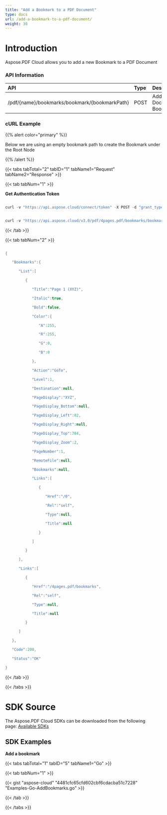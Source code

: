 ```yaml
---
title: "Add a Bookmark to a PDF Document"
type: docs
url: /add-a-bookmark-to-a-pdf-document/
weight: 30
---
```


# **Introduction**
Aspose.PDF Cloud allows you to add a new Bookmark to a PDF Document
### **API Information**

|**API**|**Type**|**Description**|**Swagger Link**|
| :- | :- | :- | :- |
|/pdf/{name}/bookmarks/bookmark/{bookmarkPath}|POST|Add Document Bookmark|[PostBookmark](https://apireference.aspose.cloud/pdf/#!/Bookmarks/PostBookmark)|
### **cURL Example**
{{% alert color="primary" %}} 

Below we are using an empty bookmark path to create the Bookmark under the Root Node

{{% /alert %}} 

{{< tabs tabTotal="2" tabID="1" tabName1="Request" tabName2="Response" >}}

{{< tab tabNum="1" >}}

**Get Authentication Token**

```java

curl -v "https://api.aspose.cloud/connect/token" -X POST -d "grant_type=client_credentials&client_id=<APP_SID>&client_secret=<APP_KEY>" -H "Content-Type: application/x-www-form-urlencoded" -H "Accept: application/json"

```

```java

curl -v "https://api.aspose.cloud/v3.0/pdf/4pages.pdf/bookmarks/bookmark" -X POST  -H "Content-Type: application/json" -H "Accept: application/json" -H "Authorization: Bearer eyJhbGciOiJSUzI1NiIsInR5cCI6IkpXVCJ9.eyJuYmYiOjE1NjIwMTIyMTcsImV4cCI6MTU2MjA5ODYxNywiaXNzIjoiaHR0cHM6Ly9hcGkuYXNwb3NlLmNsb3VkIiwiYXVkIjpbImh0dHBzOi8vYXBpLmFzcG9zZS5jbG91ZC9yZXNvdXJjZXMiLCJhcGkucGxhdGZvcm0iLCJhcGkucHJvZHVjdHMiXSwiY2xpZW50X2lkIjoiNzg5NDZmYjQtM2JkNC00ZDNlLWIzMDktZjllMmZmOWFjNmY5Iiwic2NvcGUiOlsiYXBpLnBsYXRmb3JtIiwiYXBpLnByb2R1Y3RzIl19.mwj8eey4SNAbw0Ww12cyXsh5-LaHiP-nWoquh5LOYFhNYspQBZQQkjpbyQ81j2Za36ebr4Foiy7OEc0FGXpQSDEHGyeJlPj6cocNYez1s5OKnweHuoQ6LAcacYPnXPQ3FTnHgSbdfk_ewWXRmZr-GdQy-A_3Z7ZH7ZkbvnCDNLLTteKY050yj2ZbEte6pd4xS5PgwOFguTzv6VslI-U_C3n1BYAvwfv0-mqthEZiJOWXVn9jQxisjDpZO6-Zx1v4L1_Wnti1acSFupW-FHxucDeRBmExwHP-7p2CzsqoVQ2ElkzJZJ6ZCF4v8B19yHItR6wkGqk8rsIq19gRR7D3NA" -d "[{'Title': 'Page 1 (XYZ)', 'Italic': true, 'Bold': false, 'Color': {'A': 255, 'R': 255, 'G': 0, 'B': 0 }, 'Action': 'GoTo', 'Level': null, 'Destination': null, 'PageDisplay': 'XYZ', 'PageDisplay_Bottom': null, 'PageDisplay_Left': 82, 'PageDisplay_Right': null, 'PageDisplay_Top': 784, 'PageDisplay_Zoom': 2, 'PageNumber': 1, 'RemoteFile': null, 'Bookmarks': null, 'Links': null } ]"   --ssl-no-revoke 

```

{{< /tab >}}

{{< tab tabNum="2" >}}

```java

{

   "Bookmarks":{

      "List":[

         {

            "Title":"Page 1 (XYZ)",

            "Italic":true,

            "Bold":false,

            "Color":{

               "A":255,

               "R":255,

               "G":0,

               "B":0

            },

            "Action":"GoTo",

            "Level":1,

            "Destination":null,

            "PageDisplay":"XYZ",

            "PageDisplay_Bottom":null,

            "PageDisplay_Left":82,

            "PageDisplay_Right":null,

            "PageDisplay_Top":784,

            "PageDisplay_Zoom":2,

            "PageNumber":1,

            "RemoteFile":null,

            "Bookmarks":null,

            "Links":[

               {

                  "Href":"/0",

                  "Rel":"self",

                  "Type":null,

                  "Title":null

               }

            ]

         }

      ],

      "Links":[

         {

            "Href":"/4pages.pdf/bookmarks",

            "Rel":"self",

            "Type":null,

            "Title":null

         }

      ]

   },

   "Code":200,

   "Status":"OK"

}

```

{{< /tab >}}

{{< /tabs >}}
# **SDK Source**
The Aspose.PDF Cloud SDKs can be downloaded from the following page: [Available SDKs](/available-sdks/)
## **SDK Examples**
**Add a bookmark**

{{< tabs tabTotal="1" tabID="5" tabName1="Go" >}}

{{< tab tabNum="1" >}}

{{< gist "aspose-cloud" "4481cfc65cfd602cbf6cdacba51c7228" "Examples-Go-AddBookmarks.go" >}}

{{< /tab >}}

{{< /tabs >}}

